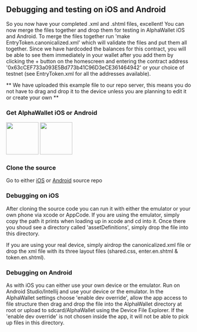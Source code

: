 ## Debugging and testing on iOS and Android
So you now have your completed .xml and .shtml files, excellent! You can now merge the files together and drop them for testing in AlphaWallet iOS and Android. To merge the files together run 'make EntryToken.canonicalized.xml' which will validate the files and put them all together. Since we have hardcoded the balances for this contract, you will be able to see them immediately in your wallet after you add them by clicking the + button on the homescreen and entering the contract address '0x63cCEF733a093E5Bd773b41C96D3eCE361464942' or your choice of testnet (see EntryToken.xml for all the addresses available). 

** We have uploaded this example file to our repo server, this means you do not have to drag and drop it to the device unless you are planning to edit it or create your own ** 

### Get AlphaWallet iOS or Android
[<img src=https://github.com/AlphaWallet/alpha-wallet-ios/blob/master/resources/app-store-badge.png height="88">](https://itunes.apple.com/us/app/alphawallet/id1358230430?ls=1&mt=8) [<img src=https://github.com/AlphaWallet/alpha-wallet-android/blob/master/dmz/src/main/resources/static/images/googleplay.png height="88">](https://play.google.com/store/apps/details?id=io.stormbird.wallet&hl=en_US)

### Clone the source
Go to either [iOS](https://github.com/AlphaWallet/alpha-wallet-ios) or [Android](https://github.com/AlphaWallet/alpha-wallet-android) source repo

### Debugging on iOS 
After cloning the source code you can run it with either the emulator or your own phone via xcode or AppCode. If you are using the emulator, simply copy the path it prints when loading up in xcode and cd into it. Once there you shoud see a directory called 'assetDefinitions', simply drop the file into this directory.

If you are using your real device, simply airdrop the canonicalized.xml file or drop the xml file with its three layout files (shared.css, enter.en.shtml & token.en.shtml). 

### Debugging on Android
As with iOS you can either use your own device or the emulator. Run on Android Studio/Intellij and use your device or the emulator. In the AlphaWallet settings choose 'enable dev override', allow the app access to file structure then drag and drop the file into the AlphaWallet directory at root or upload to sdcard/AlphaWallet using the Device File Explorer. If the 'enable dev override' is not chosen inside the app, it will not be able to pick up files in this directory.

